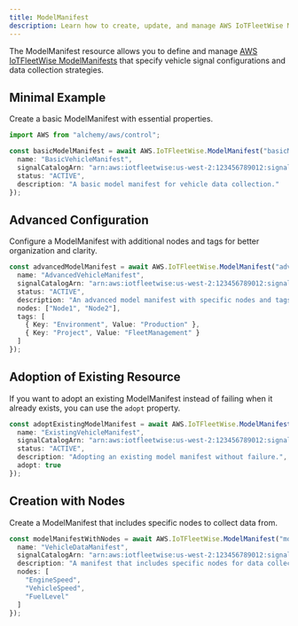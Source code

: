 ```yaml
---
title: ModelManifest
description: Learn how to create, update, and manage AWS IoTFleetWise ModelManifests using Alchemy Cloud Control.
---
```


The ModelManifest resource allows you to define and manage [AWS IoTFleetWise ModelManifests](https://docs.aws.amazon.com/iotfleetwise/latest/userguide/) that specify vehicle signal configurations and data collection strategies.

## Minimal Example

Create a basic ModelManifest with essential properties.

```ts
import AWS from "alchemy/aws/control";

const basicModelManifest = await AWS.IoTFleetWise.ModelManifest("basicModelManifest", {
  name: "BasicVehicleManifest",
  signalCatalogArn: "arn:aws:iotfleetwise:us-west-2:123456789012:signal-catalog/MySignalCatalog",
  status: "ACTIVE",
  description: "A basic model manifest for vehicle data collection."
});
```

## Advanced Configuration

Configure a ModelManifest with additional nodes and tags for better organization and clarity.

```ts
const advancedModelManifest = await AWS.IoTFleetWise.ModelManifest("advancedModelManifest", {
  name: "AdvancedVehicleManifest",
  signalCatalogArn: "arn:aws:iotfleetwise:us-west-2:123456789012:signal-catalog/MySignalCatalog",
  status: "ACTIVE",
  description: "An advanced model manifest with specific nodes and tags.",
  nodes: ["Node1", "Node2"],
  tags: [
    { Key: "Environment", Value: "Production" },
    { Key: "Project", Value: "FleetManagement" }
  ]
});
```

## Adoption of Existing Resource

If you want to adopt an existing ModelManifest instead of failing when it already exists, you can use the `adopt` property.

```ts
const adoptExistingModelManifest = await AWS.IoTFleetWise.ModelManifest("adoptExistingModelManifest", {
  name: "ExistingVehicleManifest",
  signalCatalogArn: "arn:aws:iotfleetwise:us-west-2:123456789012:signal-catalog/MySignalCatalog",
  status: "ACTIVE",
  description: "Adopting an existing model manifest without failure.",
  adopt: true
});
```

## Creation with Nodes

Create a ModelManifest that includes specific nodes to collect data from.

```ts
const modelManifestWithNodes = await AWS.IoTFleetWise.ModelManifest("modelManifestWithNodes", {
  name: "VehicleDataManifest",
  signalCatalogArn: "arn:aws:iotfleetwise:us-west-2:123456789012:signal-catalog/MySignalCatalog",
  description: "A manifest that includes specific nodes for data collection.",
  nodes: [
    "EngineSpeed",
    "VehicleSpeed",
    "FuelLevel"
  ]
});
```